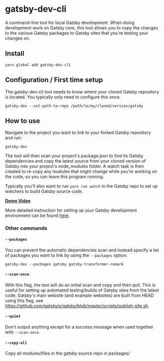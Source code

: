 # gatsby-dev-cli

A command-line tool for local Gatsby development. When doing development work on
Gatsby core, this tool allows you to copy the changes to the various
Gatsby packages to Gatsby sites that you're testing your changes on.

## Install

`yarn global add gatsby-dev-cli`

## Configuration / First time setup

The gatsby-dev-cli tool needs to know where your cloned Gatsby repository is
located. You typically only need to configure this once.

`gatsby-dev --set-path-to-repo /path/to/my/cloned/version/gatsby`

## How to use

Navigate to the project you want to link to your forked Gatsby repository and
run:

`gatsby-dev`

The tool will then scan your project's package.json to find its Gatsby
dependencies and copy the latest source from your cloned version of Gatsby into
your project's node_modules folder. A watch task is then created to re-copy any
modules that might change while you're working on the code, so you can leave
this program running.

Typically you'll also want to run `yarn run watch` in the Gatsby repo to set up
watchers to build Gatsby source code.

**[Demo Video](https://www.youtube.com/watch?v=D0SwX1MSuas)**

More detailed instruction for setting up your Gatsby development environment can
be found [here](https://www.gatsbyjs.org/contributing/how-to-contribute/).

### Other commands

#### `--packages`

You can prevent the automatic dependencies scan and instead specify a list of
packages you want to link by using the `--packages` option:

`gatsby-dev --packages gatsby gatsby-transformer-remark`

#### `--scan-once`

With this flag, the tool will do an initial scan and copy and then quit. This is
useful for setting up automated testing/builds of Gatsby sites from the latest
code. Gatsby's main website (and example websites) are built from HEAD using
this flag, see
https://github.com/gatsbyjs/gatsby/blob/master/scripts/publish-site.sh.

#### `--quiet`

Don't output anything except for a success message when used together with
`--scan-once`.

#### `--copy-all`

Copy all modules/files in the gatsby source repo in packages/
